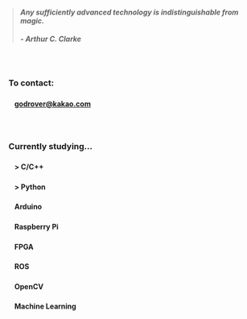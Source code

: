 > #### *Any sufficiently advanced technology is indistinguishable from magic.*
> ##### - Arthur C. Clarke

　

### 　**To contact:**
#### 　　godrover@kakao.com

　

### 　**Currently studying...**
#### 　　> C/C++
#### 　　> Python
#### 　　Arduino
#### 　　Raspberry Pi
#### 　　FPGA
#### 　　ROS
#### 　　OpenCV
#### 　　Machine Learning
